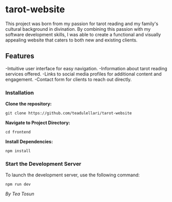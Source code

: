 # tarot-website


This project was born from my passion for tarot reading and my family's cultural background in divination. By combining this passion with my software development skills, I was able to create a functional and visually appealing website that caters to both new and existing clients.

## Features

-Intuitive user interface for easy navigation.
-Information about tarot reading services offered.
-Links to social media profiles for additional content and engagement.
-Contact form for clients to reach out directly.

### Installation

**Clone the repository:**

  
   `git clone https://github.com/teadulellari/tarot-website`
   
**Navigate to Project Directory:**

`cd frontend`

**Install Dependencies:**

`npm install`


### Start the Development Server

To launch the development server, use the following command:

`npm run dev`


*By Tea Tosun*

